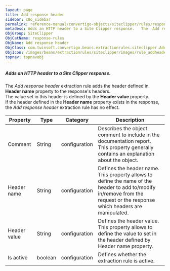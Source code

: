 ```yaml
---
layout: page
title: Add response header
sidebar: c8o_sidebar
permalink: reference-manual/convertigo-objects/siteclipper/rules/response-rules/add-response-header/
metadesc: Adds an HTTP header to a Site Clipper response.   The  Add response header  extraction rule adds the header defined in  Header name  property to the r
ObjGroup: SiteClipper
ObjCatName: response-rules
ObjName: Add response header
ObjClass: com.twinsoft.convertigo.beans.extractionrules.siteclipper.AddHeaderToResponse
ObjIcon: /images/beans/extractionrules/siteclipper/images/rule_addheaderResponse_color_32x32.png
topnav: topnavobj
---
```

##### Adds an HTTP header to a Site Clipper response. 

The <i>Add response header</i> extraction rule adds the header defined in <b>Header name</b> property to the response's headers.<br/>The value set in this header is defined by the <b>Header value</b> property.<br/>If the header defined in the <b>Header name</b> property exists in the response, the <i>Add response header</i> extraction rule has no effect.

Property | Type | Category | Description
--- | --- | --- | ---
Comment | String | configuration | Describes the object comment to include in the documentation report.<br/>This property generally contains an explanation about the object.
Header name | String | configuration | Defines the header name.<br/>This property allows to define the name of the header to add to/modify in/remove from the request or the response which headers are manipulated.
Header value | String | configuration | Defines the header value.<br/>This property allows to define the value to set in the header defined by <span class="computer">Header name</span> property.
Is active | boolean | configuration | Defines whether the extraction rule is active.
